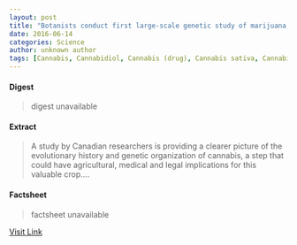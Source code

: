 ```yaml
---
layout: post
title: "Botanists conduct first large-scale genetic study of marijuana, hemp"
date: 2016-06-14
categories: Science
author: unknown author
tags: [Cannabis, Cannabidiol, Cannabis (drug), Cannabis sativa, Cannabis indica, Tetrahydrocannabinol, Dioecious plants, Biology, Cannabaceae]
---
```



#### Digest
>digest unavailable

#### Extract
>A study by Canadian researchers is providing a clearer picture of the evolutionary history and genetic organization of cannabis, a step that could have agricultural, medical and legal implications for this valuable crop....

#### Factsheet
>factsheet unavailable

[Visit Link](http://phys.org/news/2015-08-botanists-large-scale-genetic-marijuana-hemp.html)


